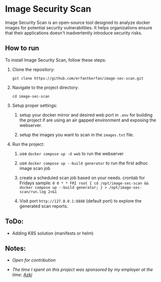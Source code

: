# Image Security Scan

Image Security Scan is an open-source tool designed to analyze docker images for potential security vulnerabilities. It helps organizations ensure that their applications doesn't inadvertently introduce security risks.

## How to run

To install Image Security Scan, follow these steps:

1. Clone the repository:

    `git clone https://github.com/erfantkerfan/image-sec-scan.git`

2. Navigate to the project directory:

    `cd image-sec-scan`

3. Setup proper settings:

    1. setup your docker mirror and desired web port in `.env` for building the project if are using an air gapped environment and exposing the webserver.
    
    2. setup the images you want to scan in the `images.txt` file.

4. Run the project:

    1. use `docker compose up -d web` to run the webserver

    2. use `docker compose up --build generator` to run the first adhoc image scan job

    3. create a scheduled scan job based on your needs. crontab for Fridays sample: `0 0 * * FRI root { cd /opt/image-sec-scan && docker compose up --build generator; } > /opt/image-sec-scan/run.log 2>&1`

    4. Visit port `http://127.0.0.1:8888` (default port) to explore the generated scan reports.

## ToDo:

- Adding K8S solution (manifests or helm)

## Notes:

- *Open for contribution*

- *The time I spent on this project was sponsored by my employer at the time: [Azki](https://www.azki.com)*
